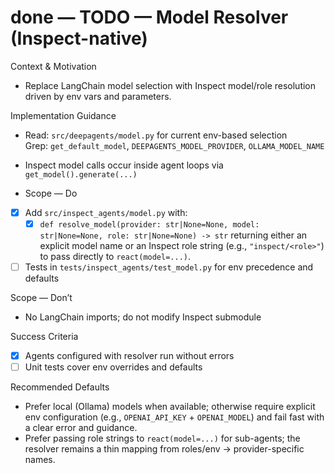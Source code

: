 # done — TODO — Model Resolver (Inspect-native)

Context & Motivation
- Replace LangChain model selection with Inspect model/role resolution driven by env vars and parameters.

Implementation Guidance
- Read: `src/deepagents/model.py` for current env-based selection  
  Grep: `get_default_model`, `DEEPAGENTS_MODEL_PROVIDER`, `OLLAMA_MODEL_NAME`
- Inspect model calls occur inside agent loops via `get_model().generate(...)`

 - Scope — Do
- [x] Add `src/inspect_agents/model.py` with:
  - [x] `def resolve_model(provider: str|None=None, model: str|None=None, role: str|None=None) -> str` returning either an explicit model name or an Inspect role string (e.g., `"inspect/<role>"`) to pass directly to `react(model=...)`.
- [ ] Tests in `tests/inspect_agents/test_model.py` for env precedence and defaults

Scope — Don’t
- No LangChain imports; do not modify Inspect submodule

Success Criteria
- [x] Agents configured with resolver run without errors
- [ ] Unit tests cover env overrides and defaults

Recommended Defaults
- Prefer local (Ollama) models when available; otherwise require explicit env configuration (e.g., `OPENAI_API_KEY` + `OPENAI_MODEL`) and fail fast with a clear error and guidance.
 - Prefer passing role strings to `react(model=...)` for sub-agents; the resolver remains a thin mapping from roles/env → provider-specific names.
